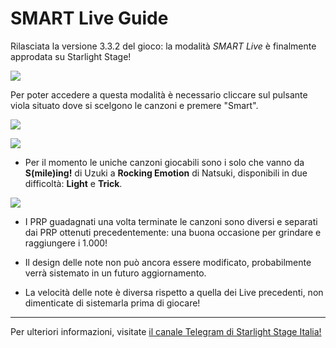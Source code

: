 # SMART Live Guide

Rilasciata la versione 3.3.2 del gioco: la modalità *SMART Live* è finalmente approdata su Starlight Stage!

![](https://i.imgur.com/oTsq20b.jpg)

Per poter accedere a questa modalità è necessario cliccare sul pulsante viola situato dove si scelgono le canzoni e premere "Smart".

![](https://i.imgur.com/Q3aK1j6.jpg)

![](https://i.imgur.com/DDikWxB.jpg)

* Per il momento le uniche canzoni giocabili sono i solo che vanno da **S(mile)ing!** di Uzuki a **Rocking Emotion** di Natsuki, disponibili in due difficoltà: **Light** e **Trick**.

![](https://i.imgur.com/HprSOX3.jpg)

* I PRP guadagnati una volta terminate le canzoni sono diversi e separati dai PRP ottenuti precedentemente: una buona occasione per grindare e raggiungere i 1.000!

* Il design delle note non può ancora essere modificato, probabilmente verrà sistemato in un futuro aggiornamento.

* La velocità delle note è diversa rispetto a quella dei Live precedenti, non dimenticate di sistemarla prima di giocare!

---

Per ulteriori informazioni, visitate [il canale Telegram di Starlight Stage Italia!](https://t.me/starlightstageitalia)